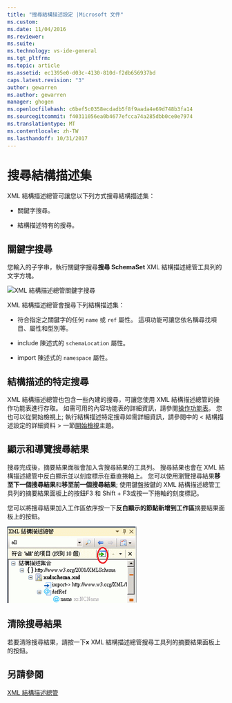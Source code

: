 ```yaml
---
title: "搜尋結構描述設定 |Microsoft 文件"
ms.custom: 
ms.date: 11/04/2016
ms.reviewer: 
ms.suite: 
ms.technology: vs-ide-general
ms.tgt_pltfrm: 
ms.topic: article
ms.assetid: ec1395e0-d03c-4130-810d-f2db656937bd
caps.latest.revision: "3"
author: gewarren
ms.author: gewarren
manager: ghogen
ms.openlocfilehash: c6bef5c0358ecdadb5f8f9aada4e69d748b3fa14
ms.sourcegitcommit: f40311056ea0b4677efcca74a285dbb0ce0e7974
ms.translationtype: MT
ms.contentlocale: zh-TW
ms.lasthandoff: 10/31/2017
---
```

# <a name="searching-the-schema-set"></a>搜尋結構描述集
XML 結構描述總管可讓您以下列方式搜尋結構描述集：  
  
-   關鍵字搜尋。  
  
-   結構描述特有的搜尋。  
  
## <a name="keyword-search"></a>關鍵字搜尋  
 您輸入的子字串，執行關鍵字搜尋**搜尋 SchemaSet** XML 結構描述總管工具列的文字方塊。  
  
 ![XML 結構描述總管關鍵字搜尋](../xml-tools/media/schemaexplorersearch.gif "SchemaExplorerSearch")  
  
 XML 結構描述總管會搜尋下列結構描述集：  
  
-   符合指定之關鍵字的任何 `name` 或 `ref` 屬性。 這項功能可讓您依名稱尋找項目、屬性和型別等。  
  
-   include 陳述式的 `schemaLocation` 屬性。  
  
-   import 陳述式的 `namespace` 屬性。  
  
## <a name="schema-specific-search"></a>結構描述的特定搜尋  
 XML 結構描述總管也包含一些內建的搜尋，可讓您使用 XML 結構描述總管的操作功能表進行存取。 如需可用的內容功能表的詳細資訊，請參閱[操作功能表](../xml-tools/context-menus-xml-schema-explorer.md)。 您也可以從開始檢視上; 執行結構描述特定搜尋如需詳細資訊，請參閱中的 < 結構描述設定的詳細資料 > 一節[開始檢視](../xml-tools/start-view.md)主題。  
  
## <a name="displaying-and-navigating-search-results"></a>顯示和導覽搜尋結果  
 搜尋完成後，摘要結果面板會加入含搜尋結果的工具列。 搜尋結果也會在 XML 結構描述總管中反白顯示並以刻度標示在垂直捲軸上。 您可以使用瀏覽搜尋結果**移至下一個搜尋結果**和**移至前一個搜尋結果**; 使用鍵盤按鍵的 XML 結構描述總管工具列的摘要結果面板上的按鈕F3 和 Shift + F3或按一下捲軸的刻度標記。  
  
 您可以將搜尋結果加入工作區依序按一下**反白顯示的節點新增到工作區**摘要結果面板上的按鈕。  
  
 ![XML 結構描述總管搜尋結果](../xml-tools/media/schemaexplorersearchresult.gif "SchemaExplorerSearchResult")  
  
## <a name="clearing-search-results"></a>清除搜尋結果  
 若要清除搜尋結果，請按一下**x** XML 結構描述總管搜尋工具列的摘要結果面板上的按鈕。  
  
## <a name="see-also"></a>另請參閱  
 [XML 結構描述總管](../xml-tools/xml-schema-explorer.md)